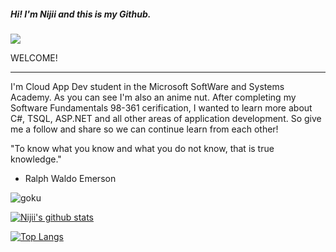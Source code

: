 ##### Hi! I'm Nijii and this is my Github. 
![](https://visitor-badge.glitch.me/badge?page_id=NijiiD.NijiiD.readme)
<br />

WELCOME!
************
I'm Cloud App Dev student in the Microsoft SoftWare and Systems Academy. As you can see I'm also an anime nut.
After completing my Software Fundamentals 98-361 cerification, I wanted to learn more about C#, TSQL, ASP.NET and
all other areas of application development. So give me a follow and share so we can continue learn from each other!

"To know what you know and what you do not know, that is true knowledge."
- Ralph Waldo Emerson

![goku](https://user-images.githubusercontent.com/68288691/92551994-8cecca00-f22d-11ea-95cf-c6467ab02d74.gif) 


[![Nijii's github stats](https://github-readme-stats.vercel.app/api?username=NijiiD)](https://github.com/anuraghazra/github-readme-stats)

[![Top Langs](https://github-readme-stats.vercel.app/api/top-langs/?username=NijiiD)](https://github.com/anuraghazra/github-readme-stats)


